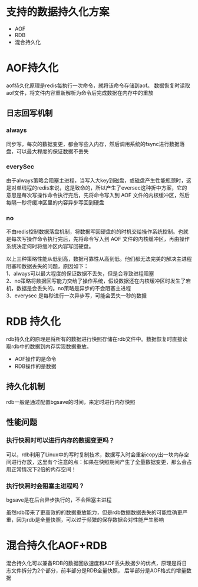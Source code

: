 # 支持的数据持久化方案
- AOF
- RDB
- 混合持久化

# AOF持久化

aof持久化原理是redis每执行一次命令，就将该命令存储到aof。 数据恢复时读取aof文件，将文件内容重新解析为命令后完成数据在内存中的重放  

## 日志回写机制
### always
同步写，每次的数据变更，都会写些入内存，然后调用系统的fsync进行数据落盘，可以最大程度的保证数据不丢失

### everySec
由于always策略会阻塞主进程，当写入大key到磁盘，或磁盘产生性能瓶颈时，这是对单线程的redis来说，这是致命的，所以产生了eversec这种折中方案，它的意思是每次写操作命令执行完后，先将命令写入到 AOF 文件的内核缓冲区，然后每隔一秒将缓冲区里的内容异步写回到硬盘  

### no
不由redis控制数据落盘机制，将数据写回硬盘的的时机交给操作系统控制。也就是每次写操作命令执行完后，先将命令写入到 AOF 文件的内核缓冲区，再由操作系统决定何时将缓冲区内容写回硬盘。  


以上三种策略性能从低到高，数据可靠性从高到低。他们都无法完美的解决主进程阻塞和数据丢失的问题，原因如下：  
1、always可以最大程度的保证数据不丢失，但是会导致进程阻塞  
2、no策略将数据回写能力交给了操作系统，假设数据还在内核缓冲区时发生了宕机，数据是会丢失的。no策略是异步的不会阻塞主进程  
3、everysec 是每秒进行一次异步写，可能会丢失一秒的数据   

# RDB 持久化  
rdb持久化的原理是将所有的数据进行快照存储在rdb文件中。数据恢复时直接读取rdb中的数据到内存实现数据重放。  
- AOF操作的是命令    
- RDB操作的是数据   
## 持久化机制  
rdb一般是通过配置bgsave的时间，来定时进行内存快照

## 性能问题
### 执行快照时可以进行内存的数据变更吗？  
可以，rdb利用了Linux中的写时复制技术，数据写入时会重新copy出一块内存空间进行存放，这里有个注意的点：如果在快照期间产生了全量数据变更，那么会占用正常情况下2倍的内存空间！  

### 执行快照时会阻塞主进程吗？  
bgsave是在后台异步执行的，不会阻塞主进程  

虽然rdb带来了更高效的的数据重放能力，但是rdb数据数据丢失的可能性确更严重，因为rdb是全量快照，可以过于频繁的保存数据会对性能产生影响  

# 混合持久化AOF+RDB
混合持久化可以兼备RDB的数据回放速度和AOF丢失数据少的优点，原理是将日志文件拆分为2个部分，前半部分是RDB全量快照， 后半部分是AOF格式的增量数据  






